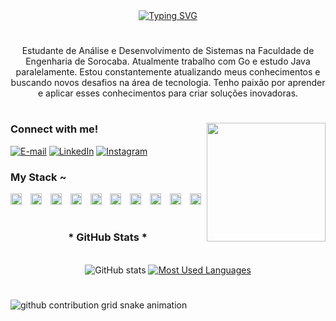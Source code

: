 <div align="center">
  <a href="https://git.io/typing-svg">
    <img src="https://readme-typing-svg.demolab.com?font=Fira+Code&weight=500&size=22&pause=1000&color=FF00F6&center=true&vCenter=true&random=false&width=524&lines=%E2%8A%B9+Welcome+to+my+profile!+%CB%99%E1%B5%95%CB%99+%E2%8A%B9+" alt="Typing SVG">
  </a>
</div>

<img align="center" alt="" src="./src/header-gif.gif">

#

<p align="center">
  Estudante de Análise e Desenvolvimento de Sistemas na Faculdade de Engenharia de Sorocaba. Atualmente trabalho com Go e estudo Java paralelamente.
  Estou constantemente atualizando meus conhecimentos e buscando novos desafios na área de tecnologia. Tenho paixão por aprender e aplicar esses conhecimentos para criar soluções inovadoras.
</p>

#

<img align="right" alt="" height="190px" src="./src/study.gif">

### Connect with me!

[![E-mail](https://img.shields.io/badge/-Email-000?style=for-the-badge&logo=microsoft-outlook&logoColor=FF00F6&color:FFF)](mailto:meduardacardoso.121@gmail.com)
[![LinkedIn](https://img.shields.io/badge/-LinkedIn-000?style=for-the-badge&logo=linkedin&logoColor=FF00F6&color:FFF)](https://www.linkedin.com/in/mari4souza/)
[![Instagram](https://img.shields.io/badge/-Instagram-000?style=for-the-badge&logo=instagram&logoColor=FF00F6&color:FFF)](https://www.instagram.com/mari4.souza/)

### My Stack ~

<div align="left">
  <img src="https://cdn.jsdelivr.net/gh/devicons/devicon/icons/html5/html5-original.svg" height="18" alt="html5 logo" />
  <img width="6" />
  <img src="https://cdn.jsdelivr.net/gh/devicons/devicon/icons/css3/css3-original.svg" height="18" alt="css3 logo" />
  <img width="6" />
  <img src="https://cdn.jsdelivr.net/gh/devicons/devicon/icons/javascript/javascript-plain.svg" height="18" alt="javascript logo" />
  <img width="6" />
  <img src="https://cdn.jsdelivr.net/gh/devicons/devicon/icons/react/react-original.svg" height="18" alt="react logo" />
  <img width="6" />
  <img src="https://cdn.jsdelivr.net/gh/devicons/devicon/icons/java/java-original.svg" height="18" alt="java logo" />
  <img width="6" />
  <img src="https://cdn.jsdelivr.net/gh/devicons/devicon/icons/spring/spring-original.svg" height="18" alt="spring logo" />
  <img width="6" />
  <img src="https://cdn.jsdelivr.net/gh/devicons/devicon/icons/c/c-original.svg" height="18" alt="c logo" />
  <img width="6" />
  <img src="https://cdn.jsdelivr.net/gh/devicons/devicon/icons/mysql/mysql-original.svg" height="18" alt="mysql logo" />
  <img width="6" />
  <img src="https://cdn.jsdelivr.net/gh/devicons/devicon/icons/postgresql/postgresql-original.svg" height="18" alt="postgresql logo" />
  <img width="6" />
  <img src="https://cdn.jsdelivr.net/gh/devicons/devicon/icons/docker/docker-original.svg" height="18" alt="docker logo" />
</div>

#

<div align="center">
  <h3>* GitHub Stats *</h3>
  <br>
  <img src="https://github-readme-stats-git-masterrstaa-rickstaa.vercel.app/api?username=mari4souza&hide_title=true&show_icons=true&include_all_commits=false&count_private=true&line_height=25&hide=issues&bg_color=000&title_color=FF00F6&text_color=FFF&border_radius=3&border_color=36123c&icon_color=FF00F6&theme=jolly" alt="GitHub stats">

  <a href="https://github.com/mari4souza/github-readme-stats">
    <img src="https://github-readme-stats-git-masterrstaa-rickstaa.vercel.app/api/top-langs/?username=mari4souza&line_height=10&card_width=290&layout=compact&hide_title=false&count_private=true&langs_count=4&show_icons=true&title_color=FF00F6&hide=html,scss,less&bg_color=000&text_color=8B8B8B&border_radius=3&border_color=561760&count_private=true" alt="Most Used Languages">
  </a>
</div>

#

<picture align="center">
  <source media="(prefers-color-scheme: dark)" srcset="https://raw.githubusercontent.com/mari4souza/Pedro1325/output/github-contribution-grid-snake-dark.svg">
  <source media="(prefers-color-scheme: light)" srcset="https://raw.githubusercontent.com/Pedro1325/output/github-contribution-grid-snake-dark.svg">
  <img align="center" alt="github contribution grid snake animation" src="https://raw.githubusercontent.com/Pedro1325/mari4souza/output/github-contribution-grid-snake.svg">
</picture>
